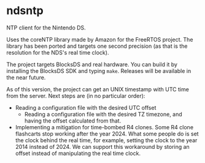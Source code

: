 # ndsntp
NTP client for the Nintendo DS.

Uses the coreNTP library made by Amazon for the FreeRTOS project. The library has been ported and targets one second precision (as that is the resolution for the NDS's real time clock).

The project targets BlocksDS and real hardware. You can build it by installing the BlocksDS SDK and typing `make`. Releases will be available in the near future.

As of this version, the project can get an UNIX timestamp with UTC time from the server. Next steps are (in no particular order):
* Reading a configuration file with the desired UTC offset
    - Reading a configuration file with the desired TZ timezone, and having the offset calculated from that.
* Implementing a mitigation for time-bombed R4 clones. Some R4 clone flashcarts stop working after the year 2024. What some people do is set the clock behind the real time, for example, setting the clock to the year 2014 instead of 2024. We can support this workaround by storing an offset instead of manipulating the real time clock.
